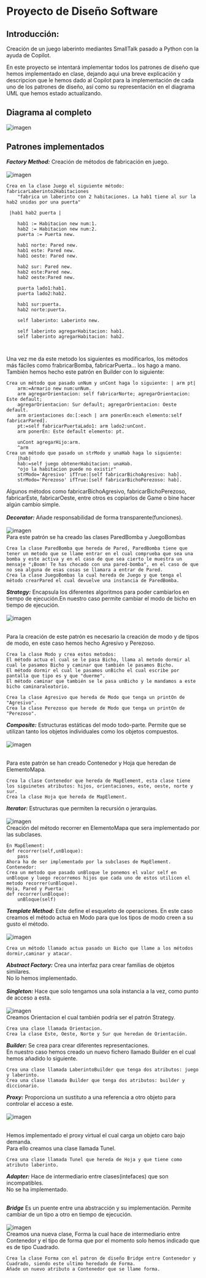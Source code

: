 <h1>Proyecto de Diseño Software</h1>
<h2>Introducción:</h2>

<p>Creación de un juego laberinto mediantes SmallTalk pasado a Python con la ayuda de Copilot.</p>
<p>En este proyecto se intentará implementar todos los patrones de diseño que hemos implementado en clase, dejando aqui una breve explicación y descripcion que le hemos dado al Copilot para la implementación de cada uno de los patrones de diseño, así como su representación en el diagrama UML que hemos estado actualizando.</p>
<h2>Diagrama al completo</h2>

![imagen](https://github.com/MariaPicazoSanchez/Dise-oSoftwareProyect/assets/129367348/e52383fc-a2c0-4b34-90a5-034207de524d)
<br>
<h2>Patrones implementados</h2>

***Factory Method:***
Creación de métodos de fabricación en juego.<br><br>
![imagen](https://github.com/MariaPicazoSanchez/Dise-oSoftwareProyect/assets/129367348/d033095f-3ccc-4616-acad-5f98fe3a420f)


```
Crea en la clase Juego el siguiente método: fabricarLaberinto2Habitaciones
	"fabrica un laberinto con 2 habitaciones. La hab1 tiene al sur la hab2 unidas por una puerta"
	
 |hab1 hab2 puerta |

	hab1 := Habitacion new num:1.
	hab2 := Habitacion new num:2.
	puerta := Puerta new.
	
	hab1 norte: Pared new.
	hab1 este: Pared new.
	hab1 oeste: Pared new.
	
	hab2 sur: Pared new.
	hab2 este:Pared new.
	hab2 oeste:Pared new.
	
	puerta lado1:hab1.
	puerta lado2:hab2.
	
	hab1 sur:puerta.
	hab2 norte:puerta.
	
	self laberinto: Laberinto new.
	
	self laberinto agregarHabitacion: hab1.
	self laberinto agregarHabitacion: hab2.
 
	
```
Una vez me da este metodo los siguientes es modificarlos, los métodos más fáciles como frabricarBomba, fabricarPuerta... los hago a mano.<br>
También hemos hecho este patrón en Builder con lo siguiente:
```
Crea un método que pasado unNum y unCont haga lo siguiente: | arm pt|
	arm:=Armario new num:unNum.
	arm agregarOrientacion: self fabricarNorte; agregarOrientacion: Este default;
	agregarOrientacion: Sur default; agregarOrientacion: Oeste default.
	arm orientaciones do:[:each | arm ponerEn:each elemento:self fabricarPared].
	pt:=self fabricarPuertaLado1: arm lado2:unCont.
	arm ponerEn: Este default elemento: pt.
	
	unCont agregarHijo:arm.
	^arm
Crea un método que pasado un strModo y unaHab haga lo siguiente:
	|hab|
	hab:=self juego obtenerHabitacion: unaHab.
	"ojo la habitacion puede no existir"
	strModo='Agresivo' ifTrue:[self fabricarBichoAgresivo: hab].
	strModo='Perezoso' ifTrue:[self fabricarBichoPerezoso: hab].

```
Algunos métodos como fabricarBichoAgresivo, fabricarBichoPerezoso, fabricarEste, fabricarOeste, entre otros es copiarlos de Game o bine hacer algún cambio simple.<br><br>
***Decorator:***
Añade responsabilidad de forma transparente(funciones).<br><br>
![imagen](https://github.com/MariaPicazoSanchez/Dise-oSoftwareProyect/assets/129367348/624bbb0f-f9ab-4700-9ee9-87dbfcf2568f)
<br>
Para este patrón se ha creado las clases ParedBomba y JuegoBombas
```
Crea la clase ParedBomba que hereda de Pared, ParedBomba tiene que tener un metodo que se llame entrar en el cual comprueba que sea una bomba y este activa y en el caso de que sea cierto le muestra un mensaje "¡Boom! Te has chocado con una pared-bomba", en el caso de que no sea alguna de esas cosas se llamara a entrar de Pared.
Crea la clase JuegoBombas la cual hereda de Juego y que tenga el método crearPared el cual devuelve una instancia de ParedBomba.
```
***Strategy:***
Encapsula los diferentes algoritmos para poder cambiarlos en tiempo de ejecución.En nuestro caso permite cambiar el modo de bicho en tiempo de ejecución.<br><br>
![imagen](https://github.com/MariaPicazoSanchez/Dise-oSoftwareProyect/assets/129367348/faa36bcf-4e04-4483-baf4-828913b38b76)

<br>
Para la creación de este patrón es necesario la creación de modo y de tipos de modo, en este caso hemos hecho Agresivo y Perezoso.

```
Crea la clase Modo y crea estos metodos:
El método actua el cual se le pasa Bicho, llama al metodo dormir al cual le pasamos Bicho y caminar que también le pasamos Bicho.
El método dormir el cual le pasamos unBicho el cual escribe por pantalla que tipo es y que "duerme".
El método caminar que también se le pasa unBicho y le mandamos a este bicho caminaraleatorio.

Crea la clase Agresivo que hereda de Modo que tenga un printOn de "Agresivo".
Crea la clase Perezoso que herede de Modo que tenga un printOn de "Perezoso".
```
***Composite:***
Estructuras estáticas del modo todo-parte. Permite que se utilizan tanto los objetos individuales como los objetos compuestos.<br><br>
![imagen](https://github.com/MariaPicazoSanchez/Dise-oSoftwareProyect/assets/129367348/a43a03d9-e6c2-4a3c-a512-a6c753e4b1e8)

<br>
Para este patrón se han creado Contenedor y Hoja que heredan de ElementoMapa.

```
Crea la clase Contenedor que hereda de MapElement, esta clase tiene los siguinetes atributos: hijos, orientaciones, este, oeste, norte y sur.
Crea la clase Hoja que hereda de MapElement.
```
***Iterator:***
Estructuras que permiten la recursión o jerarquías.<br><br>
![imagen](https://github.com/MariaPicazoSanchez/Dise-oSoftwareProyect/assets/129367348/e3f3881b-f308-434b-aafb-54b3aca21d5c)
<br>
Creación del método recorrer en ElementoMapa que sera implementado por las subclases. 
```
En MapElement:
def recorrer(self,unBloque):
	pass
Ahora ha de ser implementado por la subclases de MapElement.
Contenedor:
Crea un metodo que pasado unBloque le ponemos el valor self en unBloque y luego recorremos hijos que cada uno de estos utilicen el metodo recorrer(unBloque).
Hoja, Pared y Puerta:
def recorrer(unBloque):
	unBloque(self)
```
***Template Method:***
Este define el esqueleto de operaciones. En este caso creamos el método actua en Modo para que los tipos de modo creen a su gusto el método.<br><br>
![imagen](https://github.com/MariaPicazoSanchez/Dise-oSoftwareProyect/assets/129367348/62f7d4c3-4458-4e22-9334-a78020a26f2b)

```
Crea un método llamado actua pasado un Bicho que llame a los métodos dormir,caminar y atacar.
```
***Abstract Factory:***
Crea una interfaz para crear familias de objetos similares.<br>
No lo hemos implementado.<br><br>
***Singleton:***
Hace que solo tengamos una sola instancia a la vez, como punto de acceso a esta.<br><br>
![imagen](https://github.com/MariaPicazoSanchez/Dise-oSoftwareProyect/assets/129367348/7b269463-8959-4640-9f9d-d3c533e1bff3)
<br>
Creamos Orientacion el cual también podría ser el patrón Strategy.
```
Crea una clase llamada Orientacion.
Crea la clase Este, Oeste, Norte y Sur que heredan de Orientación.
```
***Builder:***
Se crea para crear diferentes representaciones. <br>
En nuestro caso hemos creado un nuevo fichero llamado Builder en el cual hemos añadido lo siguiente.
```
Crea una clase llamada LaberintoBuilder que tenga dos atributos: juego y laberinto.
Crea una clase llamada Builder que tenga dos atributos: builder y diccionario.
```
***Proxy:***
Proporciona un sustituto a una referencia a otro objeto para controlar el acceso a este.<br><br>
![imagen](https://github.com/MariaPicazoSanchez/Dise-oSoftwareProyect/assets/129367348/4560090e-1c20-4b72-9bdd-ac8c7b2b2bb0)

<br>Hemos implementado el proxy virtual el cual carga un objeto caro bajo demanda.<br>
Para ello creamos una clase llamada Tunel.
```
Crea una clase llamada Tunel que hereda de Hoja y que tiene como atributo laberinto.
```
***Adapter:***
Hace de intermediario entre clases(intefaces) que son incompatibles.<br>
No se ha implementado.<br><br>


***Bridge***
Es un puente entre una abstracción y su implementación. Permite cambiar de un tipo a otro en tiempo de ejecución.<br><br>
![imagen](https://github.com/MariaPicazoSanchez/Dise-oSoftwareProyect/assets/129367348/caf3fe6f-9c2c-4185-9b5e-cc32cf6e1cff)
<br>Creamos una nueva clase, Forma la cual hace de intermediario entre Contenedor y el tipo de forma que por el momento solo hemos indicado que es de tipo Cuadrado.
```
Crea la clase Forma con el patron de diseño Bridge entre Contenedor y Cuadrado, siendo este ultimo heredado de Forma.
Añade un nuevo atributo a Contenedor que se llame forma.

```


